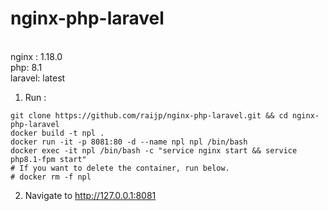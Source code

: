 # nginx-php-laravel

<br>nginx : 1.18.0
<br>php: 8.1
<br>laravel: latest

1. Run :
```
git clone https://github.com/raijp/nginx-php-laravel.git && cd nginx-php-laravel
docker build -t npl .
docker run -it -p 8081:80 -d --name npl npl /bin/bash
docker exec -it npl /bin/bash -c "service nginx start && service php8.1-fpm start"
# If you want to delete the container, run below.
# docker rm -f npl
```

2. Navigate to http://127.0.0.1:8081

